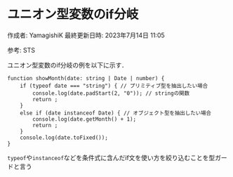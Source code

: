 # ユニオン型変数のif分岐

作成者: YamagishiK
最終更新日時: 2023年7月14日 11:05

参考: STS

ユニオン型変数のif分岐の例を以下に示す．

```tsx
function showMonth(date: string | Date | number) {
    if (typeof date === "string") { // プリミティブ型を抽出したい場合
        console.log(date.padStart(2, "0")); // stringの関数
        return ;
    }
    else if (date instanceof Date) { // オブジェクト型を抽出したい場合
        console.log(date.getMonth() + 1);
        return ;
    }
    console.log(date.toFixed());
}
```

`typeof`や`instanceof`などを条件式に含んだif文を使い方を絞り込むことを型ガードと言う
